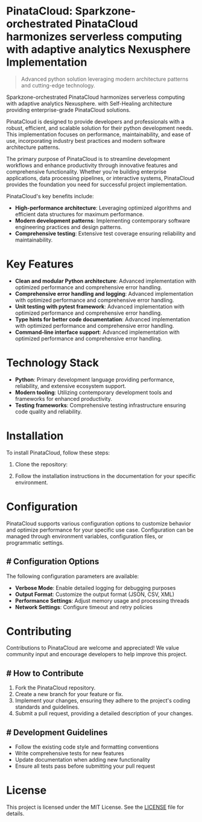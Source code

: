 <!-- fallback_PinataCloud_20250803024858_91144 -->

# PinataCloud: Sparkzone-orchestrated PinataCloud harmonizes serverless computing with adaptive analytics Nexusphere Implementation
> Advanced python solution leveraging modern architecture patterns and cutting-edge technology.

Sparkzone-orchestrated PinataCloud harmonizes serverless computing with adaptive analytics Nexusphere. with Self-Healing architecture providing enterprise-grade PinataCloud solutions.

PinataCloud is designed to provide developers and professionals with a robust, efficient, and scalable solution for their python development needs. This implementation focuses on performance, maintainability, and ease of use, incorporating industry best practices and modern software architecture patterns.

The primary purpose of PinataCloud is to streamline development workflows and enhance productivity through innovative features and comprehensive functionality. Whether you're building enterprise applications, data processing pipelines, or interactive systems, PinataCloud provides the foundation you need for successful project implementation.

PinataCloud's key benefits include:

* **High-performance architecture**: Leveraging optimized algorithms and efficient data structures for maximum performance.
* **Modern development patterns**: Implementing contemporary software engineering practices and design patterns.
* **Comprehensive testing**: Extensive test coverage ensuring reliability and maintainability.

# Key Features

* **Clean and modular Python architecture**: Advanced implementation with optimized performance and comprehensive error handling.
* **Comprehensive error handling and logging**: Advanced implementation with optimized performance and comprehensive error handling.
* **Unit testing with pytest framework**: Advanced implementation with optimized performance and comprehensive error handling.
* **Type hints for better code documentation**: Advanced implementation with optimized performance and comprehensive error handling.
* **Command-line interface support**: Advanced implementation with optimized performance and comprehensive error handling.

# Technology Stack

* **Python**: Primary development language providing performance, reliability, and extensive ecosystem support.
* **Modern tooling**: Utilizing contemporary development tools and frameworks for enhanced productivity.
* **Testing frameworks**: Comprehensive testing infrastructure ensuring code quality and reliability.

# Installation

To install PinataCloud, follow these steps:

1. Clone the repository:


2. Follow the installation instructions in the documentation for your specific environment.

# Configuration

PinataCloud supports various configuration options to customize behavior and optimize performance for your specific use case. Configuration can be managed through environment variables, configuration files, or programmatic settings.

## # Configuration Options

The following configuration parameters are available:

* **Verbose Mode**: Enable detailed logging for debugging purposes
* **Output Format**: Customize the output format (JSON, CSV, XML)
* **Performance Settings**: Adjust memory usage and processing threads
* **Network Settings**: Configure timeout and retry policies

# Contributing

Contributions to PinataCloud are welcome and appreciated! We value community input and encourage developers to help improve this project.

## # How to Contribute

1. Fork the PinataCloud repository.
2. Create a new branch for your feature or fix.
3. Implement your changes, ensuring they adhere to the project's coding standards and guidelines.
4. Submit a pull request, providing a detailed description of your changes.

## # Development Guidelines

* Follow the existing code style and formatting conventions
* Write comprehensive tests for new features
* Update documentation when adding new functionality
* Ensure all tests pass before submitting your pull request

# License

This project is licensed under the MIT License. See the [LICENSE](https://github.com/gary111868/PinataCloud/blob/main/LICENSE) file for details.
